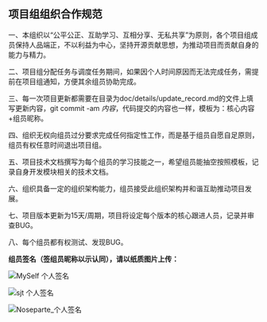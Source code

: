 ## 项目组组织合作规范

一、本组织以“公平公正、互助学习、互相分享、无私共享”为原则，各个项目组成员保持人品端正，不以利益为中心，坚持开源贡献思想，为推动项目而贡献自身的能力与精力。

二、项目组分配任务与调度任务期间，如果因个人时间原因而无法完成任务，需提前在项目组通知，方便其余组员协助完成。

三、每一次项目更新都需要在目录为doc/details/update_record.md的文件上填写更新内容，git commit -am *内容*，代码提交的内容也一样，模板为：核心内容+组员昵称。

四、组织无权向组员过分要求完成任何指定性工作，而是基于组员自愿自足原则，组员有权任意时间退出项目组。

五、项目技术文档撰写为每个组员的学习技能之一，希望组员能抽空按照模板，记录自身开发模块相关的技术文档。

六、组织具备一定的组织架构能力，组员接受此组织架构并和谐互助推动项目发展。

七、项目版本更新为15天/周期，项目将设定每个版本的核心跟进人员，记录并审查BUG。

八、每个组员都有权测试、发现BUG。

**组员签名（签组员昵称以示认同），请以纸质图片上传：**

![MySelf 个人签名](https://raw.githubusercontent.com/UncleCatMySelf/img_HMStrange/master/img/%E7%BB%84%E7%BB%87%E8%A7%84%E8%8C%83%E7%AD%BE%E5%90%8D.png)

![sjt 个人签名](https://raw.githubusercontent.com/wangjiangtao2/img_HMStrange/master/img/%E7%BB%84%E7%BB%87%E8%A7%84%E8%8C%83%E7%AD%BE%E5%90%8Dstj.png)

![Noseparte_个人签名](https://raw.githubusercontent.com/UncleCatMySelf/img_HMStrange/master/img/%E7%BB%84%E7%BB%87%E8%A7%84%E8%8C%83%E7%AD%BE%E5%90%8DNo.jpg)


